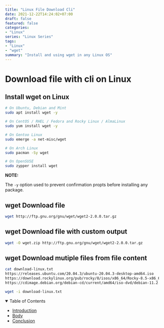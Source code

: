 ```yaml
---
title: "Linux File Download Cli"
date: 2021-12-22T14:24:02+07:00
draft: false
featured: false
categories: 
- "Linux"
series: "Linux Series"
tags: 
- "Linux"
- "wget"
summary: "Install and using wget in any Linux OS"
---
```


# Download file with cli on Linux

## Install wget on Linux

```bash
# On Ubuntu, Debian and Mint
sudo apt install wget -y

# On CentOS / RHEL / Fedora and Rocky Linux / AlmaLinux
sudo yum install wget -y

# On Gentoo Linux
sudo emerge -a net-misc/wget

# On Arch Linux
sudo pacman -Sy wget

# On OpenSUSE
sudo zypper install wget
```

**NOTE:**

The ```-y``` option used to prevent confirmation propts before installing any package.

## wget Download file
```bash
wget http://ftp.gnu.org/gnu/wget/wget2-2.0.0.tar.gz
```

## wget Download file with custom output
```bash
wget -O wget.zip http://ftp.gnu.org/gnu/wget/wget2-2.0.0.tar.gz
```

## wget Download mutiple files from file content
```bash
cat download-linux.txt
https://releases.ubuntu.com/20.04.3/ubuntu-20.04.3-desktop-amd64.iso
https://download.rockylinux.org/pub/rocky/8/isos/x86_64/Rocky-8.5-x86_64-dvd1.iso
https://cdimage.debian.org/debian-cd/current/amd64/iso-dvd/debian-11.2.0-amd64-DVD-1.iso
```

```bash
wget -i download-linux.txt
```

<details open>
    <summary>Table of Contents</summary>
    <ul>
        <li><a href="#" class="active">Introduction</a></li>
        <li><a href="/2/">Body</a></li>
        <li><a href="/3/">Conclusion</a></li>
    </ul>
</details>